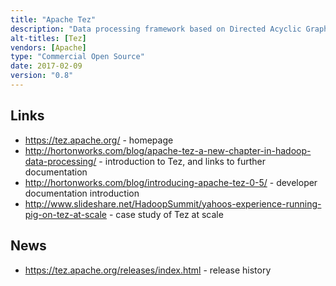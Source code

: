 ```yaml
---
title: "Apache Tez"
description: "Data processing framework based on Directed Acyclic Graphs (DAGs), that runs natively on YARN and was designed to be a replacement for the use of MapReduce within Hadoop analytical tools (primarily Hive and Pig), and therefore offer better performance with similar scalability.  Targeted more at application developers rather than data engineers, includes a number of performance optimisations (including dynamic DAG re-configuration during execution and re-use of sessions and containers), and comes with a UI for viewing live and historic Tez job executions based on information in the YARN Application Timeline Server.  Created by Hortonworks and donated to the Apache Foundation in February 2013 before graduating in July 2014.  Still under active development, and now used by Cascading and Flink in addition to Hive and Pig."
alt-titles: [Tez]
vendors: [Apache]
type: "Commercial Open Source"
date: 2017-02-09
version: "0.8"
---
```

## Links

* <https://tez.apache.org/> - homepage
* <http://hortonworks.com/blog/apache-tez-a-new-chapter-in-hadoop-data-processing/> - introduction to Tez, and links to further documentation
* <http://hortonworks.com/blog/introducing-apache-tez-0-5/> - developer documentation introduction
* <http://www.slideshare.net/HadoopSummit/yahoos-experience-running-pig-on-tez-at-scale> - case study of Tez at scale

## News

* <https://tez.apache.org/releases/index.html> - release history